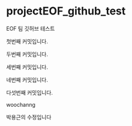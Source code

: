 # projectEOF_github_test
EOF 팀 깃허브 테스트

첫번째 커밋입니다.

두번째 커밋입니다.

세번째 커밋입니다.

네번째 커밋입니다.

다섯번째 커밋입니다.

woochanng

박용근의 수정입니다

